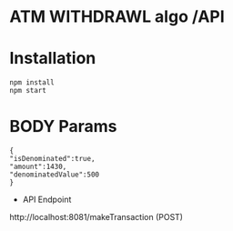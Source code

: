 # ATM WITHDRAWL algo /API


Installation
============

    npm install
    npm start



BODY Params
============

    {
	"isDenominated":true, 
	"amount":1430, 
	"denominatedValue":500
    }



* API Endpoint

http://localhost:8081/makeTransaction  (POST)


